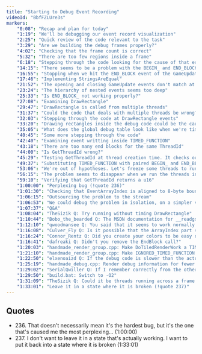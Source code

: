 ```yaml
---
title: "Starting to Debug Event Recording"
videoId: "BbfFZLUre3s"
markers:
    "0:08": "Recap and plan for today"
    "1:19": "We'll be debugging our event record visualization"
    "2:25": "Quick review of the code relevant to the task"
    "3:29": "Are we building the debug frames properly?"
    "4:02": "Checking that the frame count is correct"
    "5:32": "There are too few regions inside a frame"
    "6:18": "Stepping through the code looking for the cause of that error"
    "14:15": "There seems to be a problem with the BEGIN_ and END_BLOCK pairing"
    "16:55": "Stopping when we hit the END_BLOCK event of the GameUpdate counter"
    "17:46": "Implementing StringsAreEqual"
    "21:52": "The opening and closing GameUpdate events don't match at all"
    "23:24": "The hierarchy of nested events seems too deep"
    "25:33": "Is END_BLOCK_ not working properly?"
    "27:08": "Examining DrawRectangle"
    "29:47": "DrawRectangle is called from multiple threads"
    "31:37": "Could the code that deals with multiple threads be wrong?"
    "32:03": "Stepping through the code at DrawRectangle events"
    "33:20": "Drawing rectangles inside the debug code could be the cause of the bug"
    "35:05": "What does the global debug table look like when we're timing DrawRectangle?"
    "40:45": "Some more stepping through the code"
    "42:40": "Examining event writting inside TIMED_FUNCTION"
    "43:18": "There are too many end blocks for the same ThreadId"
    "44:00": "Is GetThreadId wrong?"
    "45:29": "Testing GetThreadId at thread creation time. It checks out"
    "49:37": "Substituting TIMED_FUNCTION with paired BEGIN_ and END_BLOCKs to avoid constructor/destructor pairs"
    "53:06": "We're out of hypotheses. Let's freeze some threads to run them in order"
    "56:15": "The problem seems to disappear when we run the threads in order. But why?"
    "59:10": "Verifying that GetThreadId returns a u16"
    "1:00:00": "Perplexing bug (!quote 236)"
    "1:01:30": "Checking that EventArrayIndex is aligned to 8-byte boundaries"
    "1:06:15": "Outsourcing the problem to the stream"
    "1:06:53": "We could debug the problem in isolation, on a simpler version of the code"
    "1:07:37": "Q&A"
    "1:08:04": "TheSizik Q: Try running without timing DrawRectangle"
    "1:10:44": "Bobo_the_bearded Q: The MSDN documentation for __readgsqword states \"These intrinsics are only available in kernel mode, and the routines are only available as intrinsics\". If this is the case, how were you able to use __readgsqword to read out the thread ID? (I'm not really sure what the difference between kernel mode and user mode is)"
    "1:12:10": "qwoodmansee Q: You said that it seems to work normally for a little while, then stops working when it's under stress. Maybe let the threads run wild for a little while, then freeze them? Or is this not possible with the debugger?"
    "1:16:08": "Culver_Fly Q: Is it possible that the ArrayIndex part somehow got swapped out during begin / end records?"
    "1:16:24": "Connor_Rentz Q: Did you create your colors to be easy on the eyes? If not, how did they come to be?"
    "1:16:41": "dafreaki Q: Didn't you remove the EndBlock call?"
    "1:20:03": "handmade_render_group.cpp: Make DoTiledRenderWork a TIMED_FUNCTION"
    "1:21:10": "handmade_render_group.cpp: Make IGNORED_TIMED_FUNCTION by a TIMED_FUNCTION again"
    "1:22:50": "elxenoaizd Q: If the debug code is slower than the actual runtime of the game, how can we rely on the debug systems to give us accurate timing of how long things are taking in the game since they naturally take more time in debug mode?"
    "1:25:19": "handmade_debug.cpp: Render debug information for fewer frames"
    "1:29:02": "SerialQwiller Q: If I remember correctly from the other day, you discard events if buffers are full. Are you sure all buffers are big enough?"
    "1:29:50": "build.bat: Switch to -O2"
    "1:31:09": "TheSizik Q: Could it be threads running across a frame boundary?"
    "1:33:01": "Leave it in a state where it is broken (!quote 237)"
---
```


## Quotes

* 236\. That doesn't necessarily mean it's the hardest bug, but it's the one that's caused me the most perplexing... (1:00:00)
* 237\. I don't want to leave it in a state that's actually working. I want to put it back into a state where it is broken (1:33:01)
